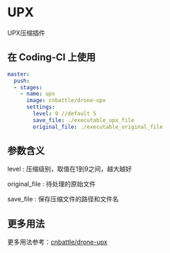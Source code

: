 # UPX

UPX压缩插件

## 在 Coding-CI 上使用

```yml
master:
  push:
  - stages:
    - name: upx
      image: cnbattle/drone-upx
      settings:
        level: 9 //default 5
        save_file: ./executable_upx_file
        original_file: ./executable_original_file
```

## 参数含义

level
: 压缩级别，取值在1到9之间，越大越好

original_file
: 待处理的原始文件

save_file
: 保存压缩文件的路径和文件名

## 更多用法

更多用法参考：[cnbattle/drone-upx](https://github.com/cnbattle/drone-upx)
